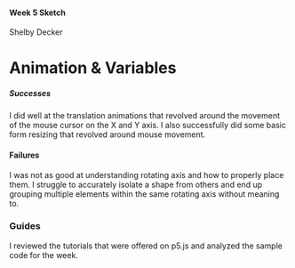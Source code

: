 #### Week 5 Sketch
Shelby Decker
# Animation & Variables
##### Successes
I did well at the translation animations that revolved around the movement of the mouse cursor on the X and Y axis. I also successfully did some basic form resizing that revolved around mouse movement.
#### Failures
I was not as good at understanding rotating axis and how to properly place them. I struggle to accurately isolate a shape from others and end up grouping multiple elements within the same rotating axis without meaning to.

### Guides
I reviewed the tutorials that were offered on p5.js and analyzed the sample code for the week.
